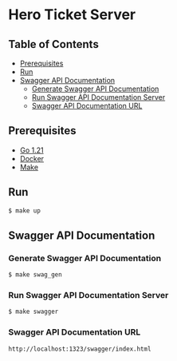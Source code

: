 # Hero Ticket Server

## Table of Contents

- [Prerequisites](#prerequisites)
- [Run](#run)
- [Swagger API Documentation](#swagger-api-documentation)
    - [Generate Swagger API Documentation](#generate-swagger-api-documentation)
    - [Run Swagger API Documentation Server](#run-swagger-api-documentation-server)
    - [Swagger API Documentation URL](#swagger-api-documentation-url)

## Prerequisites

- [Go 1.21](https://golang.org/doc/install)
- [Docker](https://docs.docker.com/get-docker/)
- [Make](https://www.gnu.org/software/make/)

##  Run

```bash
$ make up
```

## Swagger API Documentation

### Generate Swagger API Documentation

```bash
$ make swag_gen
```

### Run Swagger API Documentation Server

```bash
$ make swagger
```

### Swagger API Documentation URL

```
http://localhost:1323/swagger/index.html
```